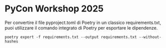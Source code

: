 # PyCon Workshop 2025


Per convertire il file pyproject.toml di Poetry in un classico requirements.txt, puoi utilizzare il comando integrato di Poetry per esportare le dipendenze.
```terminal
poetry export -f requirements.txt --output requirements.txt --without-hashes
```